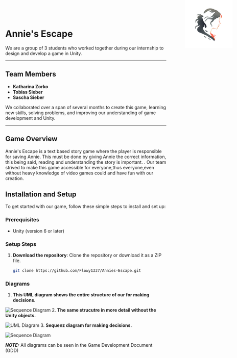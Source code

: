 ﻿# Annie's Escape 

<img src="./Diagrams/Icon.png" alt="Header" style="position: absolute; right:0%; top:0%; margin-right: 20px; height:150px;width:150px"/>



We are a group of 3 students who worked together during our internship to design and develop a game in Unity.

---

## Team Members

- **Katharina Zorko**
- **Tobias Sieber**
- **Sascha Sieber**

We collaborated over a span of several months to create this game, learning new skills, solving problems, and improving our understanding of game development and Unity.

---

## Game Overview

Annie's Escape is a text based story game where the player is responsible for saving Annie. 
This must be done by giving Annie the correct information, this being said, reading and understanding the story is important.
.
Our team strived to make this game accessible for everyone,thus everyone,even without heavy knowledge of video games could and have fun with our creation.



## Installation and Setup

To get started with our game, follow these simple steps to install and set up:

### Prerequisites
- Unity (version 6 or later)


### Setup Steps
1. **Download the repository**:
   Clone the repository or download it as a ZIP file.

   ```bash
   git clone https://github.com/Flowy1337/Annies-Escape.git
   

### Diagrams
1. **This UML diagram shows  the entire structure of our for making decisions.**

![Sequence Diagram](./Diagrams/UML_ALL.png)
2. **The same strucutre in more detail without the Unity objects.**

![UML Diagram](./Diagrams/UML_CLASS.png)
3. **Sequenz diagram for making decisions.**

![Sequence Diagram](./Diagrams/Decision_making.png)

**_NOTE:_**  All diagrams can be seen in the Game Development Document (GDD)
